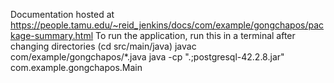 Documentation hosted at https://people.tamu.edu/~reid_jenkins/docs/com/example/gongchapos/package-summary.html
To run the application, run this in a terminal after changing directories (cd src/main/java)
javac com/example/gongchapos/*.java
java -cp ".;postgresql-42.2.8.jar" com.example.gongchapos.Main <netID> <password>
